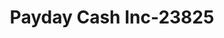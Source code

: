 ---
f_zip-code: 93308
f_state-code: CA
title: Payday Cash Inc-23825
f_phone: 661-399-3097
f_city-only: Bakersfield
f_address: 5400 Olive Drive Suite B Bakersfield
f_location-unique-id: '23825'
slug: payday-cash-inc-23825
updated-on: '2024-05-30T13:46:58.046Z'
created-on: '2024-05-30T13:36:59.803Z'
published-on: '2024-05-30T13:54:32.469Z'
f_city-state: cms/city/bakersfield-ca.md
f_company: cms/company/payday-cash-inc.md
f_state: cms/state/california.md
layout: '[payday-loan].html'
tags: payday-loan
---